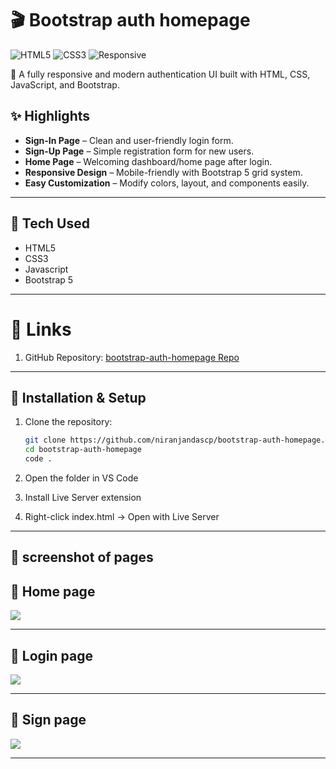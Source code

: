 # 🎬 Bootstrap auth homepage

![HTML5](https://img.shields.io/badge/HTML5-orange?logo=html5&logoColor=white)
![CSS3](https://img.shields.io/badge/CSS3-blue?logo=css3&logoColor=white)
![Responsive](https://img.shields.io/badge/Responsive-Yes-brightgreen)

🚀 A fully responsive and modern authentication UI built with HTML, CSS, JavaScript, and Bootstrap.  

## ✨ Highlights
- **Sign-In Page** – Clean and user-friendly login form.
- **Sign-Up Page** – Simple registration form for new users.
- **Home Page** – Welcoming dashboard/home page after login.
- **Responsive Design** – Mobile-friendly with Bootstrap 5 grid system.
- **Easy Customization** – Modify colors, layout, and components easily.


---

## 🧰 Tech Used
- HTML5  
- CSS3   
- Javascript
- Bootstrap 5 
---

# 🔗 Links

1. GitHub Repository: [ bootstrap-auth-homepage Repo](https://github.com/niranjandascp/bootstrap-auth-homepage)
---
## 📂 Installation & Setup

1. Clone the repository:
   ```bash
   git clone https://github.com/niranjandascp/bootstrap-auth-homepage.git
   cd bootstrap-auth-homepage
   code .
2. Open the folder in VS Code

3. Install Live Server extension

4. Right-click index.html → Open with Live Server

---
 
## 📸 **screenshot of pages**

## 📌 **Home page**

<img src="assets/screenshots/home.png"> 

---
## 📌 **Login page**

<img src="assets/screenshots/loginpage.png"> 

---
## 📌 **Sign page**

<img src="assets/screenshots/signup.png"> 

---